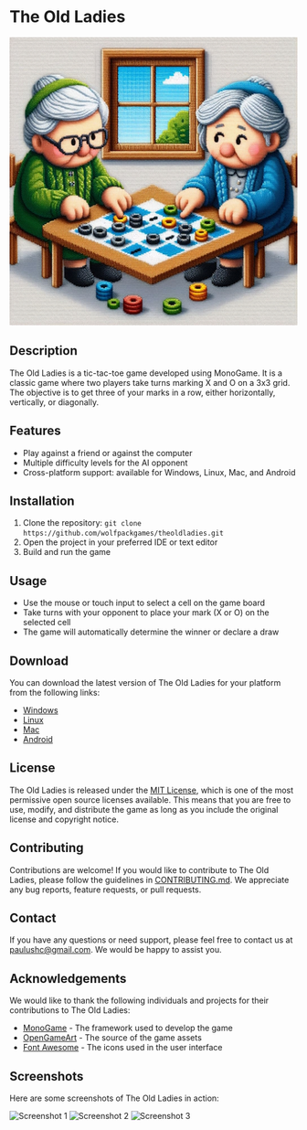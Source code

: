 # The Old Ladies

![Game Icon](docs/icon.jpeg)

## Description
The Old Ladies is a tic-tac-toe game developed using MonoGame. It is a classic game where two players take turns marking X and O on a 3x3 grid. The objective is to get three of your marks in a row, either horizontally, vertically, or diagonally.

## Features
- Play against a friend or against the computer
- Multiple difficulty levels for the AI opponent
- Cross-platform support: available for Windows, Linux, Mac, and Android

## Installation
1. Clone the repository: `git clone https://github.com/wolfpackgames/theoldladies.git`
2. Open the project in your preferred IDE or text editor
3. Build and run the game

## Usage
- Use the mouse or touch input to select a cell on the game board
- Take turns with your opponent to place your mark (X or O) on the selected cell
- The game will automatically determine the winner or declare a draw

## Download
You can download the latest version of The Old Ladies for your platform from the following links:

- [Windows](https://example.com/TheOldLadies/Windows/TheOldLadies.exe)
- [Linux](https://example.com/TheOldLadies/Linux/TheOldLadies.AppImage)
- [Mac](https://example.com/TheOldLadies/Mac/TheOldLadies.dmg)
- [Android](https://play.google.com/store/apps/details?id=com.example.theoldladies)

## License
The Old Ladies is released under the [MIT License](LICENSE), which is one of the most permissive open source licenses available. This means that you are free to use, modify, and distribute the game as long as you include the original license and copyright notice.

## Contributing
Contributions are welcome! If you would like to contribute to The Old Ladies, please follow the guidelines in [CONTRIBUTING.md](CONTRIBUTING.md). We appreciate any bug reports, feature requests, or pull requests.

## Contact
If you have any questions or need support, please feel free to contact us at [paulushc@gmail.com](mailto:paulushc@gmail.com). We would be happy to assist you.

## Acknowledgements
We would like to thank the following individuals and projects for their contributions to The Old Ladies:

- [MonoGame](https://www.monogame.net/) - The framework used to develop the game
- [OpenGameArt](https://opengameart.org/) - The source of the game assets
- [Font Awesome](https://fontawesome.com/) - The icons used in the user interface

## Screenshots
Here are some screenshots of The Old Ladies in action:

![Screenshot 1](docs/screenshots/screenshot1.png)
![Screenshot 2](docs/screenshots/screenshot2.png)
![Screenshot 3](docs/screenshots/screenshot3.png)